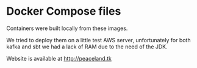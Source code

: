 # Docker Compose files

Containers were built locally from these images.

We tried to deploy them on a little test AWS server, unfortunately for both kafka and sbt we had a lack of RAM due to the need of the JDK.

Website is available at http://peaceland.tk
